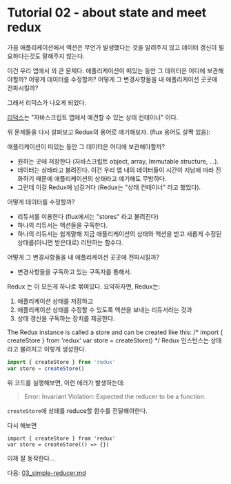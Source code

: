 <!-- Tutorial 02 - about-state-and-meet-redux.js -->
# Tutorial 02 - about state and meet redux

<!-- Sometimes the actions that we'll handle in our application will not only inform us
that something happened but also tell us that data needs to be updated. -->

가끔 애플리케이션에서 액션은 무언가 발생했다는 것을 알려주지 않고 데이터 갱신이 필요하다는것도 말해주지 않는다.

<!-- This is actually quite a big challenge in any app.
Where do I keep all the data regarding my application along its lifetime?
How do I handle modification of such data?
How do I propagate modifications to all parts of my application? -->

이건 우리 앱에서 꾀 큰 문제다. 애플리케이션이 떠있는 동안 그 데이터은 어디에 보관해야할까?
어떻게 데이터를 수정할까?
어떻게 그 변경사항들을 내 애플리케이션 곳곳에 전파시킬까?

<!-- Here comes Redux. -->
그래서 리덕스가 나오게 되었다.

<!-- Redux (https://github.com/reactjs/redux) is a "predictable state container for JavaScript apps" -->

[리덕스](https://github.com/reactjs/redux)는 "자바스크립트 앱에서 예견할 수 있는 상태 컨테이너" 이다.

<!-- Let's review the above questions and reply to them with Redux vocabulary (flux vocabulary too for some of them): -->

위 문제들을 다시 살펴보고 Redux의 용어로 얘기해보자. (flux 용어도 살짝 있음):

<!-- Where do I keep all the data regarding my application along its lifetime?
    You keep it the way you want (JS object, array, Immutable structure, ...).
    Data of your application will be called state. This makes sense since we're talking about
    all the application's data that will evolve over time, it's really the application's state.
    But you hand it over to Redux (Redux is a "state container", remember?).
How do I handle data modifications?
    Using reducers (called "stores" in traditional flux).
    A reducer is a subscriber to actions.
    A reducer is just a function that receives the current state of your application, the action,
    and returns a new state modified (or reduced as they call it)
How do I propagate modifications to all parts of my application?
    Using subscribers to state's modifications. -->

애플리케이션이 떠있는 동안 그 데이터은 어디에 보관해야할까?
- 원하는 곳에 저장한다 (자바스크립트 object, array, Immutable structure, ...).
- 데이터는 상태라고 불려진다. 이건 우리 앱 내의 데이터들이 시간이 지남에 따라 진화하기 때문에 애플리케이션의 상태라고 얘기해도 무방하다.
- 그런데 이걸 Redux에 넘길거다 (Redux는 "상태 컨테이너" 라고 했었다).

어떻게 데이터를 수정할까?
- 리듀서를 이용한다 (flux에서는 "stores" 라고 불려진다)
- 하나의 리듀서는 액션들을 구독한다.
- 하나의 리듀서는 쉽게말해 지금 애플리케이션의 상태와 액션을 받고 새롭게 수정된 상태를(아니면 받은대로) 리턴하는 함수다.

어떻게 그 변경사항들을 내 애플리케이션 곳곳에 전파시킬까?
- 변경사항들을 구독하고 있는 구독자를 통해서.

<!-- Redux ties all this together for you.
To sum up, Redux will provide you:
    1) a place to put your application state
    2) a mechanism to dispatch actions to modifiers of your application state, AKA reducers
    3) a mechanism to subscribe to state updates -->

Redux 는 이 모든게 하나로 묶여있다.
요약하자면, Redux는:
1. 애플리케이션 상태를 저장하고
1. 애플리케이션 상태를 수정할 수 있도록 액션을 보내는 리듀서라는 것과
1. 상태 갱신을 구독하는 장치를 제공한다.

The Redux instance is called a store and can be created like this:
/*
    import { createStore } from 'redux'
    var store = createStore()
*/
Redux 인스턴스는 상태라고 불려지고 이렇게 생성한다.
```javascript
import { createStore } from 'redux'
var store = createStore()
```

<!-- But if you run the code above, you'll notice that it throws an error:
    Error: Invariant Violation: Expected the reducer to be a function. -->

위 코드를 실행해보면, 이런 에러가 발생하는데:
>Error: Invariant Violation: Expected the reducer to be a function.

<!-- That's because createStore expects a function that will allow it to reduce your state. -->
`createStore`에 상태를 reduce할 함수를 전달해야한다.

<!-- Let's try again

import { createStore } from 'redux'

var store = createStore(() => {}) -->

다시 해보면
```
import { createStore } from 'redux'
var store = createStore(() => {})
```

<!-- Seems good for now... -->
이제 잘 동작한다...

<!-- Go to next tutorial: 03_simple-reducer.js -->
다음: [03_simple-reducer.md](./03_simple-reducer.md)
